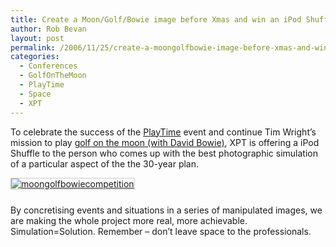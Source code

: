 ```yaml
---
title: Create a Moon/Golf/Bowie image before Xmas and win an iPod Shuffle
author: Rob Bevan
layout: post
permalink: /2006/11/25/create-a-moongolfbowie-image-before-xmas-and-win-an-ipod-shuffle/
categories:
  - Conferences
  - GolfOnTheMoon
  - PlayTime
  - Space
  - XPT
---
```

To celebrate the success of the [PlayTime][1] event and continue Tim Wright&#8217;s mission to play [golf on the moon (with David Bowie)][2], XPT is offering a iPod Shuffle to the person who comes up with the best photographic simulation of a particular aspect of the the 30-year plan. 

[<img style="border: 1px solid #ccc; margin: 0 0 10px 0; padding: 0;" src="http://robbevan.com/talks/playtime_competition.png" alt="moongolfbowiecompetition" />][3]

By concretising events and situations in a series of manipulated images, we are making the whole project more real, more achievable. Simulation=Solution. Remember &#8211; don&#8217;t leave space to the professionals.

 [1]: http://timwright.typepad.com/main/2006/09/playtime_on_oct.html
 [2]: http://timwright.typepad.com/main/golf_on_the_moon/index.html
 [3]: http://golfonthemoon.ning.com